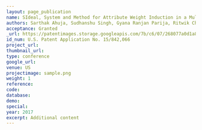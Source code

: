 ```yaml
---
layout: page_publication
name: SIdeal, System and Method for Attribute Weight Induction in a Multiple Recruiter Setting Exploiting Public Goods Games #Framework
authors: Sarthak Ahuja, Sudhanshu Singh, Gyana Ranjan Parija, Ritwik Chaudhuri, Manu Kuchhal, Manish Kataria
acceptance: Granted
_url: https://patentimages.storage.googleapis.com/7b/c6/07/268077a0d1a8af/US20190188646A1.pdf
id_num: U.S. Patent Application No. 15/842,066
project_url:
thumbnail_url:
type: conference
google_url: 
venue: US
projectimage: sample.png
weight: 1
reference:
code:
database: 
demo: 
special: 
year: 2017
excerpt: Additional content
---
```

